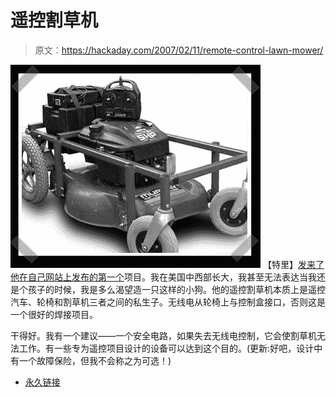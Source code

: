 # 遥控割草机

> 原文：<https://hackaday.com/2007/02/11/remote-control-lawn-mower/>

![](img/eeb55292c681d40110beb31d8fa8a297.png)
【特里】[发来了他在自己网站上发布的第一个](http://members.iinet.net.au/~tnpshow/RCLM/intro.htm)项目。我在美国中西部长大，我甚至无法表达当我还是个孩子的时候，我是多么渴望造一只这样的小狗。他的遥控割草机本质上是遥控汽车、轮椅和割草机三者之间的私生子。无线电从轮椅上与控制盒接口，否则这是一个很好的焊接项目。

干得好。我有一个建议——一个安全电路，如果失去无线电控制，它会使割草机无法工作。有一些专为遥控项目设计的设备可以达到这个目的。(更新:好吧，设计中有一个故障保险，但我不会称之为可选！)

*   [永久链接](http://members.iinet.net.au/~tnpshow/RCLM/intro.htm)